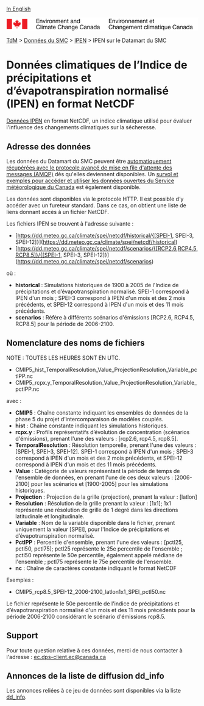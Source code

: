 [In English](readme_spei-datamart_en.md)

![ECCC logo](../../img_eccc-logo.png)

[TdM](../../readme_fr.md) > [Données du SMC](../readme_fr.md) > [IPEN](readme_spei_fr.md) > IPEN sur le Datamart du SMC

# Données climatiques de l’Indice de précipitations et d’évapotranspiration normalisé (IPEN) en format NetCDF

[Données IPEN](readme_spei_fr.md) en format NetCDF, un indice climatique utilisé pour évaluer l'influence des changements climatiques sur la sécheresse.

## Adresse des données 

Les données du Datamart du SMC peuvent être [automatiquement récupérées avec le protocole avancé de mise en file d'attente des messages (AMQP)](../../msc-datamart/amqp_fr.md) dès qu'elles deviennent disponibles. Un [survol et exemples pour accéder et utiliser les données ouvertes du Service météorologique du Canada](../../usage/readme_fr.md) est également disponible.

Les données sont disponibles via le protocole HTTP. Il est possible d’y accéder avec un fureteur standard. Dans ce cas, on obtient une liste de liens donnant accès à un fichier NetCDF.

Les fichiers IPEN se trouvent à l'adresse suivante :

* [https://dd.meteo.gc.ca/climate/spei/netcdf/historical/{[SPEI-1, SPEI-3, SPEI-12]}](https://dd.meteo.gc.ca/climate/spei/netcdf/historical)
* [https://dd.meteo.gc.ca/climate/spei/netcdf/scenarios/{[RCP2.6,RCP4.5,RCP8.5]}/{[SPEI-1, SPEI-3, SPEI-12]}](https://dd.meteo.gc.ca/climate/spei/netcdf/scenarios)

où :

* __historical__ : Simulations historiques de 1900 à 2005 de l'Indice de précipitations et d’évapotranspiration normalisé. SPEI-1 correspond à IPEN d'un mois ; SPEI-3 correspond à IPEN d'un mois et des 2 mois précédents, et SPEI-12 correspond à IPEN d'un mois et des 11 mois précédents. 
* __scenarios__ : Réfère à différents scénarios d'émissions [RCP2.6, RCP4.5, RCP8.5] pour la période de 2006-2100.

## Nomenclature des noms de fichiers

NOTE : TOUTES LES HEURES SONT EN UTC.

* CMIP5_hist_TemporalResolution_Value_ProjectionResolution_Variable_pctlPP.nc
* CMIP5_rcpx.y_TemporalResolution_Value_ProjectionResolution_Variable_pctlPP.nc

avec :

* __CMIP5__ : Chaîne constante indiquant les ensembles de données de la phase 5 du projet d'intercomparaison de modèles couplés.
* __hist__ : Chaîne constante indiquant les simulations historiques.
* __rcpx.y__ : Profils représentatifs d’évolution de concentration (scénarios d'émissions), prenant l'une des valeurs : [rcp2.6, rcp4.5, rcp8.5].
* __TemporalResolution__ : Résolution temporelle, prenant l'une des valeurs : [SPEI-1, SPEI-3, SPEI-12]. SPEI-1 correspond à IPEN d'un mois ; SPEI-3 correspond à IPEN d'un mois et des 2 mois précédents, et SPEI-12 correspond à IPEN d'un mois et des 11 mois précédents. 
* __Value__ : Catégorie de valeurs représentant la période de temps de l'ensemble de données, en prenant l'une de ces deux valeurs : [2006-2100] pour les scénarios et [1900-2005] pour les simulations historiques.
* __Projection__ : Projection de la grille (projection), prenant la valeur : [latlon]
* __Resolution__ : Résolution de la grille prenant la valeur : [1x1]; 1x1 représente une résolution de grille de 1 degré dans les directions latitudinale et longitudinale.
* __Variable__ : Nom de la variable disponible dans le fichier, prenant uniquement la valeur [SPEI], pour l'Indice de précipitations et d’évapotranspiration normalisé.
* __PctlPP__ : Percentile d'ensemble, prenant l'une des valeurs : [pctl25, pctl50, pctl75]; pctl25 représente le 25e percentile de l'ensemble ; pctl50 représente le 50e percentile, également appelé médiane de l'ensemble ; pctl75 représente le 75e percentile de l'ensemble.
* __nc__ : Chaîne de caractères constante indiquant le format NetCDF

Exemples :

* CMIP5_rcp8.5_SPEI-12_2006-2100_latlon1x1_SPEI_pctl50.nc

Le fichier représente le 50e percentile de l'indice de précipitations et d’évapotranspiration normalisé d'un mois et des 11 mois précédents pour la période 2006-2100 considérant le scénario d'émissions rcp8.5.

## Support

Pour toute question relative à ces données, merci de nous contacter à l'adresse : [ec.dps-client.ec@canada.ca](mailto:ec.dps-client.ec@canada.ca)

## Annonces de la liste de diffusion dd_info 

Les annonces reliées à ce jeu de données sont disponibles via la liste [dd_info](https://lists.ec.gc.ca/cgi-bin/mailman/listinfo/dd_info).



